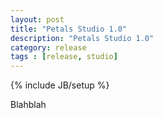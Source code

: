 ```yaml
---
layout: post
title: "Petals Studio 1.0"
description: "Petals Studio 1.0"
category: release
tags : [release, studio]
---
```

{% include JB/setup %}

Blahblah
